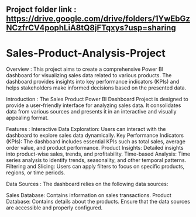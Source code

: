 ## Project folder link : https://drive.google.com/drive/folders/1YwEbGzNCzfrCV4pophLiA8tQ8jFTqxys?usp=sharing

# Sales-Product-Analysis-Project
Overview :
This project aims to create a comprehensive Power BI dashboard for visualizing sales data related to various products. The dashboard provides insights into key performance indicators (KPIs) and helps stakeholders make informed decisions based on the presented data.


Introduction :
The Sales Product Power BI Dashboard Project is designed to provide a user-friendly interface for analyzing sales data. It consolidates data from various sources and presents it in an interactive and visually appealing format.


Features :
Interactive Data Exploration: Users can interact with the dashboard to explore sales data dynamically.
Key Performance Indicators (KPIs): The dashboard includes essential KPIs such as total sales, average order value, and product performance.
Product Insights: Detailed insights into product-wise sales, trends, and profitability.
Time-based Analysis: Time series analysis to identify trends, seasonality, and other temporal patterns.
Filtering and Slicing: Users can apply filters to focus on specific products, regions, or time periods.

Data Sources :
The dashboard relies on the following data sources:

Sales Database: Contains information on sales transactions.
Product Database: Contains details about the products.
Ensure that the data sources are accessible and properly configured.
